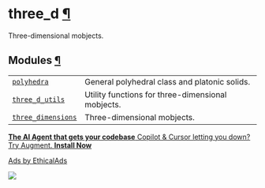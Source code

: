 # three\_d [¶](https://docs.manim.community/en/stable/reference/manim.mobject.three_d.html\#module-manim.mobject.three_d "Link to this heading")

Three-dimensional mobjects.

## Modules [¶](https://docs.manim.community/en/stable/reference/manim.mobject.three_d.html\#modules "Link to this heading")

|     |     |
| --- | --- |
| [`polyhedra`](https://docs.manim.community/en/stable/reference/manim.mobject.three_d.polyhedra.html#module-manim.mobject.three_d.polyhedra "manim.mobject.three_d.polyhedra") | General polyhedral class and platonic solids. |
| [`three_d_utils`](https://docs.manim.community/en/stable/reference/manim.mobject.three_d.three_d_utils.html#module-manim.mobject.three_d.three_d_utils "manim.mobject.three_d.three_d_utils") | Utility functions for three-dimensional mobjects. |
| [`three_dimensions`](https://docs.manim.community/en/stable/reference/manim.mobject.three_d.three_dimensions.html#module-manim.mobject.three_d.three_dimensions "manim.mobject.three_d.three_dimensions") | Three-dimensional mobjects. |

[**The AI Agent that gets your codebase** Copilot & Cursor letting you down? Try Augment. **Install Now**](https://server.ethicalads.io/proxy/click/8458/019600f9-3521-7263-80a3-167aa2cdf2ed/)

[Ads by EthicalAds](https://www.ethicalads.io/advertisers/?ref=ea-text)

![](https://server.ethicalads.io/proxy/view/8458/019600f9-3521-7263-80a3-167aa2cdf2ed/)